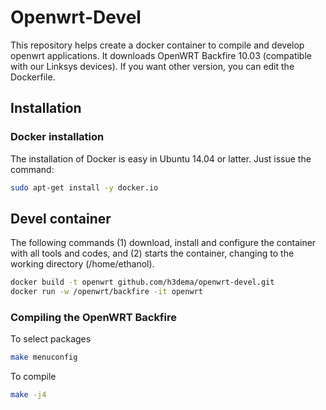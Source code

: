 # Openwrt-Devel

This repository helps create a docker container to compile and develop openwrt applications.
It downloads OpenWRT Backfire 10.03 (compatible with our Linksys devices).
If you want other version, you can edit the Dockerfile.

## Installation

### Docker installation

The installation of Docker is easy in Ubuntu 14.04 or latter. Just issue the command:
```bash
sudo apt-get install -y docker.io
```

## Devel container

The following commands (1) download, install and configure the container with all tools and codes, and (2) starts the container, changing to the working directory (/home/ethanol).

```bash
docker build -t openwrt github.com/h3dema/openwrt-devel.git
docker run -w /openwrt/backfire -it openwrt
```

### Compiling the OpenWRT Backfire

To select packages
```bash
make menuconfig
```

To compile
```bash
make -j4
```
